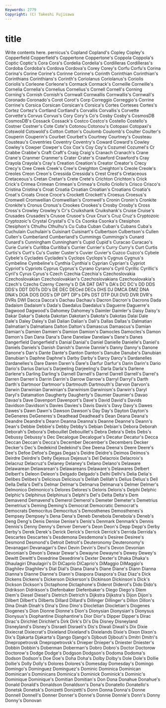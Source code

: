 ```yaml
---
Keywords: 2779 
Copyright: (C) Takeshi Fujisawa
---
```


# title

Write contents here.
pernicus's Copland Copland's Copley Copley's Copperfield
Copperfield's Coppertone Coppertone's Coppola Coppola's Coptic Coptic's Cora Cora's Cordelia
Cordelia's Cordilleras Cordilleras's Cordoba Cordoba's Cordova Cordova's Corey Corey's Corfu
Corfu's Corina Corina's Corine Corine's Corinne Corinne's Corinth Corinthian Corinthian's
Corinthians Corinthians's Corinth's Coriolanus Coriolanus's Coriolis Coriolis's Corleone Corleone's Cormack
Cormack's Corneille Corneille's Cornelia Cornelia's Cornelius Cornelius's Cornell Cornell's Corning
Corning's Cornish Cornish's Cornwall Cornwallis Cornwallis's Cornwall's Coronado Coronado's Corot
Corot's Corp Correggio Correggio's Corrine Corrine's Corsica Corsican Corsican's Corsica's
Cortes Corteses Cortes's Cortez Cortez's Cortland Cortland's Corvallis Corvallis's Corvette
Corvette's Corvus Corvus's Cory Cory's Co's Cosby Cosby's CosmosDB CosmosDB's
Cossack Cossack's Costco Costco's Costello Costello's Costner Costner's Cote Cote's
Cotonou Cotonou's Cotopaxi Cotopaxi's Cotswold Cotswold's Cotton Cotton's Coulomb Coulomb's
Coulter Coulter's Couperin Couperin's Courbet Courbet's Courtney Courtney's Cousteau Cousteau's
Coventries Coventry Coventry's Coward Coward's Cowley Cowley's Cowper Cowper's Cox
Cox's Coy Coy's Cozumel Cozumel's Cr Crabbe Crabbe's Craft Craft's
Craig Craig's Cranach Cranach's Crane Crane's Cranmer Cranmer's Crater Crater's
Crawford Crawford's Cray Crayola Crayola's Cray's Creation Creation's Creator Creator's
Crecy Crecy's Cree Creek Creek's Cree's Creighton Creighton's Creole Creole's
Creoles Creon Creon's Cressida Cressida's Crest Crest's Cretaceous Cretaceous's Cretan
Cretan's Crete Crete's Crichton Crichton's Crick Crick's Crimea Crimean Crimean's
Crimea's Criollo Criollo's Crisco Crisco's Cristina Cristina's Croat Croatia Croatian
Croatian's Croatians Croatia's Croat's Croats Croce Croce's Crockett Crockett's Croesus
Croesus's Cromwell Cromwellian Cromwellian's Cromwell's Cronin Cronin's Cronkite Cronkite's Cronus
Cronus's Crookes Crookes's Crosby Crosby's Cross Cross's Crowley Crowley's Cr's
Cruikshank Cruikshank's Cruise Cruise's Crusades Crusades's Crusoe Crusoe's Crux Crux's
Cruz Cruz's Cryptozoic Cryptozoic's Crystal Crystal's C's Cs Csonka Csonka's
Ctesiphon Ctesiphon's Cthulhu Cthulhu's Cu Cuba Cuban Cuban's Cubans Cuba's
Cuchulain Cuchulain's Cuisinart Cuisinart's Culbertson Culbertson's Cullen Cullen's Cumberland Cumberland's
Cummings Cummings's Cunard Cunard's Cunningham Cunningham's Cupid Cupid's Curacao Curacao's
Curie Curie's Curitiba Curitiba's Currier Currier's Curry Curry's Curt Curtis
Curtis's Curt's Cu's Custer Custer's Cuvier Cuvier's Cuzco Cuzco's Cybele
Cybele's Cyclades Cyclades's Cyclops Cyclops's Cygnus Cygnus's Cymbeline Cymbeline's Cynthia
Cynthia's Cyprian Cyprian's Cypriot Cypriot's Cypriots Cyprus Cyprus's Cyrano Cyrano's
Cyril Cyrillic Cyrillic's Cyril's Cyrus Cyrus's Czech Czechia Czechia's Czechoslovakia
Czechoslovakian Czechoslovakian's Czechoslovakians Czechoslovakia's Czech's Czechs Czerny Czerny's D DA
DAT DAT's DA's DC DC's DD DDS DDS's DDT DDTs
DD's DE DEC DECed DECs DHS DJ DMCA DMZ DNA
DNA's DOA DOS DOS's DP DPT DP's DPs DST DTP
DUI DVD DVR DVR's DVRs DWI Dacca Dacca's Dachau Dachau's
Dacron Dacron's Dacrons Dada Dadaism Dadaism's Dada's Daedalus Daedalus's Daguerre
Daguerre's Dagwood Dagwood's Dahomey Dahomey's Daimler Daimler's Daisy Daisy's Dakar
Dakar's Dakota Dakotan Dakotan's Dakota's Dakotas Dalai Dale Dale's Daley
Daley's Dali Dalian Dalian's Dali's Dallas Dallas's Dalmatian Dalmatian's Dalmatians
Dalton Dalton's Damascus Damascus's Damian Damian's Damien Damien's Damion Damion's
Damocles Damocles's Damon Damon's Dan Dana Dana's Dane Danelaw Danelaw's
Dane's Danes Dangerfield Dangerfield's Danial Danial's Daniel Danielle Danielle's Daniel's
Daniels Daniels's Danish Danish's Dannie Dannie's Danny Danny's Danone Danone's
Dan's Dante Dante's Danton Danton's Danube Danube's Danubian Danubian's Daphne
Daphne's Darby Darby's Darcy Darcy's Dardanelles Dardanelles's Dare Daren Daren's
Dare's Darfur Darfur's Darin Darin's Dario Dario's Darius Darius's Darjeeling
Darjeeling's Darla Darla's Darlene Darlene's Darling Darling's Darnell Darnell's Darrel
Darrell Darrell's Darrel's Darren Darren's Darrin Darrin's Darrow Darrow's Darryl
Darryl's Darth Darth's Dartmoor Dartmoor's Dartmouth Dartmouth's Darvon Darvon's Darwin
Darwinian Darwinian's Darwinism Darwinism's Darwin's Daryl Daryl's Datamation Daugherty Daugherty's
Daumier Daumier's Davao Davao's Dave Davenport Davenport's Dave's David David's
Davids Davidson Davidson's Davies Davies's Davis Davis's Davy Davy's Dawes
Dawes's Dawn Dawn's Dawson Dawson's Day Day's Dayton Dayton's DeGeneres
DeGeneres's Deadhead Deadhead's Dean Deana Deana's Deandre Deandre's Deann Deanna
Deanna's Deanne Deanne's Deann's Dean's Debbie Debbie's Debby Debby's Debian
Debian's Debora Deborah Deborah's Debora's Debouillet Debouillet's Debra Debra's Debs
Debs's Debussy Debussy's Dec Decalogue Decalogue's Decatur Decatur's Decca Deccan
Deccan's Decca's December December's Decembers Decker Decker's Dec's Dedekind Dedekind's
Dee Deena Deena's Deere Deere's Dee's Defoe Defoe's Degas Degas's
Deidre Deidre's Deimos Deimos's Deirdre Deirdre's Deity Dejesus Dejesus's Del
Delacroix Delacroix's Delacruz Delacruz's Delaney Delaney's Delano Delano's Delaware Delawarean
Delawarean's Delawareans Delaware's Delawares Delbert Delbert's Deleon Deleon's Delgado Delgado's
Delhi Delhi's Delia Delia's Delibes Delibes's Delicious Delicious's Delilah Delilah's
Delius Delius's Dell Della Della's Dell's Delmar Delmar's Delmarva Delmarva's
Delmer Delmer's Delmonico Delmonico's Delores Delores's Deloris Deloris's Delphi Delphic
Delphic's Delphinus Delphinus's Delphi's Del's Delta Delta's Dem Demavend Demavend's
Demerol Demerol's Demeter Demeter's Demetrius Demetrius's Deming Deming's Democrat Democratic
Democrat's Democrats Democritus Democritus's Demosthenes Demosthenes's Dempsey Dempsey's Dena Dena's
Deneb Denebola Denebola's Deneb's Deng Deng's Denis Denise Denise's Denis's
Denmark Denmark's Dennis Dennis's Denny Denny's Denver Denver's Deon Deon's
Depp Depp's Derby Derby's Derek Derek's Derick Derick's Derrick Derrick's
Derrida Derrida's Descartes Descartes's Desdemona Desdemona's Desiree Desiree's Desmond Desmond's
Detroit Detroit's Deuteronomy Deuteronomy's Devanagari Devanagari's Devi Devin Devin's Devi's
Devon Devonian Devonian's Devon's Dewar Dewar's Dewayne Dewayne's Dewey Dewey's
Dewitt Dewitt's Dexedrine Dexedrine's Dexter Dexter's Dhaka Dhaka's Dhaulagiri Dhaulagiri's
Di DiCaprio DiCaprio's DiMaggio DiMaggio's Diaghilev Diaghilev's Dial Dial's Diana
Diana's Diane Diane's Diann Dianna Dianna's Dianne Dianne's Diann's Diaspora
Diaspora's Diaz Diaz's Dick Dickens Dickens's Dickerson Dickerson's Dickinson Dickinson's
Dick's Dickson Dickson's Dictaphone Dictaphone's Diderot Diderot's Dido Dido's Didrikson
Didrikson's Diefenbaker Diefenbaker's Diego Diego's Diem Diem's Diesel Diesel's Dietrich
Dietrich's Dijkstra Dijkstra's Dijon Dijon's Dilbert Dilbert's Dilberts Dillard Dillard's
Dillinger Dillinger's Dillon Dillon's Dina Dinah Dinah's Dina's Dino Dino's
Diocletian Diocletian's Diogenes Diogenes's Dion Dionne Dionne's Dion's Dionysian Dionysian's
Dionysus Dionysus's Diophantine Diophantine's Dior Dior's Dipper Dipper's Dirac Dirac's
Dirichlet Dirichlet's Dirk Dirk's Di's Dis Disney Disneyland Disneyland's Disney's
Disraeli Disraeli's Dis's Diwali Diwali's Dix Dixie Dixiecrat Dixiecrat's Dixieland
Dixieland's Dixielands Dixie's Dixon Dixon's Dix's Djakarta Djakarta's Django Django's
Djibouti Djibouti's Dmitri Dmitri's Dnepropetrovsk Dnepropetrovsk's Dnieper Dnieper's Dniester Dniester's
Dobbin Dobbin's Doberman Doberman's Dobro Dobro's Doctor Doctorow Doctorow's Dodge
Dodge's Dodgson Dodgson's Dodoma Dodoma's Dodson Dodson's Doe Doe's Doha
Doha's Dolby Dolby's Dole Dole's Dollie Dollie's Dolly Dolly's Dolores
Dolores's Domesday Domesday's Domingo Domingo's Dominguez Dominguez's Dominic Dominica Dominican
Dominican's Dominicans Dominica's Dominick Dominick's Dominic's Dominique Dominique's Domitian Domitian's
Don Dona Donahue Donahue's Donald Donald's Donaldson Donaldson's Dona's Donatello
Donatello's Donetsk Donetsk's Donizetti Donizetti's Donn Donna Donna's Donne Donnell
Donnell's Donner Donner's Donne's Donnie Donnie's Donn's Donny Donny's Donovan
